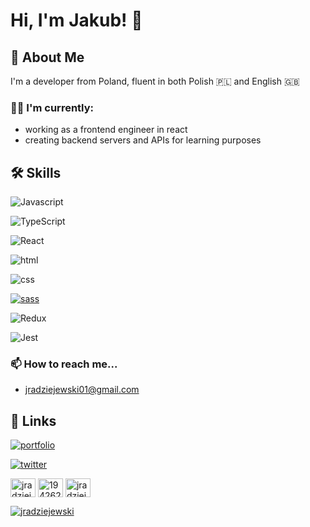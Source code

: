 
# Hi, I'm Jakub! 👋


## 🚀 About Me
I'm a developer from Poland, fluent in both Polish 🇵🇱 and English 🇬🇧

### 👩‍💻 I'm currently:
* working as a frontend engineer in react
* creating backend servers and APIs for learning purposes

## 🛠 Skills

![Javascript](https://img.shields.io/badge/Javascript-F0DB4F?style=for-the-badge&logo=javascript&logoColor=black)

![TypeScript](https://img.shields.io/badge/TypeScript-blue?style=for-the-badge&logo=typescript&logoColor=ffffff) 

![React](https://img.shields.io/badge/React-lightblue?style=for-the-badge&logo=React&logoColor=black)

![html](https://img.shields.io/badge/html-orange?style=for-the-badge&logo=html5&logoColor=white)

![css](https://img.shields.io/badge/css-blue?style=for-the-badge&logo=css3&logoColor=white)

[![sass](https://img.shields.io/badge/sass-pink?style=for-the-badge&logo=sass&logoColor=black)](https://linkedin.com/in/jradziejewski/)

![Redux](https://img.shields.io/badge/Redux-white?style=for-the-badge&logo=Redux&logoColor=purple)

![Jest](https://img.shields.io/badge/Jest-907f7f?style=for-the-badge&logo=jest&logoColor=white)

### 📫 How to reach me... 

* jradziejewski01@gmail.com

## 🔗 Links
[![portfolio](https://img.shields.io/badge/my_portfolio-000?style=for-the-badge&logo=ko-fi&logoColor=white)](https://jradziejewski.netlify.app/)

[![twitter](https://img.shields.io/badge/twitter-1DA1F2?style=for-the-badge&logo=twitter&logoColor=white)](https://twitter.com/jradziejewski1)

<p align="left">
<a href="https://linkedin.com/in/jradziejewski" target="blank"><img align="center" src="https://raw.githubusercontent.com/rahuldkjain/github-profile-readme-generator/master/src/images/icons/Social/linked-in-alt.svg" alt="jradziejewski" height="30" width="40" /></a>
<a href="https://stackoverflow.com/users/19426269" target="blank"><img align="center" src="https://raw.githubusercontent.com/rahuldkjain/github-profile-readme-generator/master/src/images/icons/Social/stack-overflow.svg" alt="19426269" height="30" width="40" /></a>
<a href="https://www.leetcode.com/jradziejewski" target="blank"><img align="center" src="https://raw.githubusercontent.com/rahuldkjain/github-profile-readme-generator/master/src/images/icons/Social/leet-code.svg" alt="jradziejewski" height="30" width="40" /></a>
</p>
<a href="https://www.codewars.com/users/jradziejewski/" target="blank"><img align="center" src="https://www.codewars.com/users/jradziejewski/badges/large" alt="jradziejewski"/></a>
</p>

